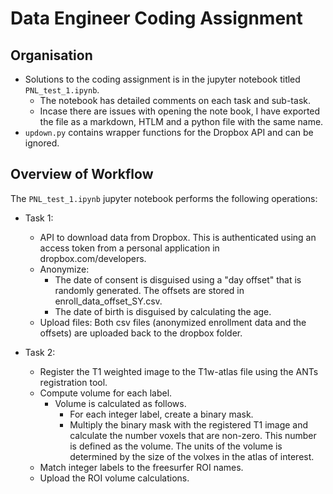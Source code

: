 # Data Engineer Coding Assignment


## Organisation
- Solutions to the coding assignment is in the jupyter notebook titled `PNL_test_1.ipynb`. 
    - The notebook has detailed comments on each task and sub-task. 
    - Incase there are issues with opening the note book, I have exported the file as a markdown, HTLM and a python file with the same name.
- `updown.py` contains wrapper functions for the Dropbox API and can be ignored. 

## Overview of Workflow

The `PNL_test_1.ipynb` jupyter notebook performs the following operations:

- Task 1:
    - API to download data from Dropbox. This is authenticated using an access token from  a personal application in dropbox.com/developers.
    - Anonymize: 
        - The date of consent is disguised using a "day offset" that is randomly generated.  The offsets are stored in enroll_data_offset_SY.csv. 
        - The date of birth is disguised by calculating the age.
    - Upload files: Both csv files (anonymized enrollment data and the offsets) are uploaded back to the dropbox folder.

- Task 2:
    - Register the T1 weighted image to the T1w-atlas file using the ANTs registration tool.
    - Compute volume for each label. 
        - Volume is calculated as follows. 
            - For each integer label, create a binary mask. 
            - Multiply the binary mask with the registered T1 image and calculate the number voxels that are non-zero. This number is defined as the volume. The units of the volume is determined by the size of the volxes in the atlas of interest. 
    - Match integer labels to the freesurfer ROI names.
    - Upload the ROI volume calculations. 